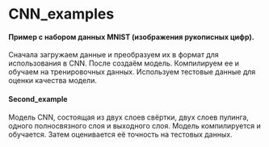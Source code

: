 # CNN_examples

#### Пример с набором данных MNIST (изображения рукописных цифр).

Сначала загружаем данные и преобразуем их в формат для использования в CNN. 
После создаём модель. 
Компилируем ее и обучаем на тренировочных данных. 
Используем тестовые данные для оценки качества модели.

#### Second_example
Модель CNN, состоящая из двух слоев свёртки, двух слоев пулинга, одного полносвязного слоя и выходного слоя. 
Модель компилируется и обучается.
Затем оценивается её точность на тестовых данных.
